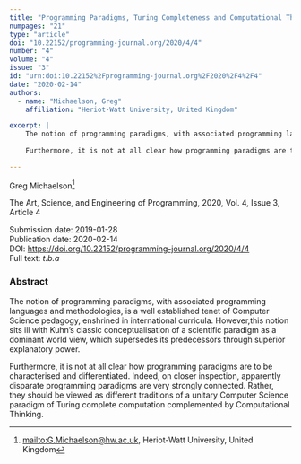 ```yaml
---
title: "Programming Paradigms, Turing Completeness and Computational Thinking"
numpages: "21"
type: "article"
doi: "10.22152/programming-journal.org/2020/4/4"
number: "4"
volume: "4"
issue: "3"
id: "urn:doi:10.22152%2Fprogramming-journal.org%2F2020%2F4%2F4"
date: "2020-02-14"
authors: 
  - name: "Michaelson, Greg"
    affiliation: "Heriot-Watt University, United Kingdom"

excerpt: |
    The notion of programming paradigms, with associated programming languages and methodologies, is a well established tenet of Computer Science pedagogy, enshrined in international curricula. However,this notion sits ill with Kuhn’s classic conceptualisation of a scientific paradigm as a dominant world view, which supersedes its predecessors through superior explanatory power.
    
    Furthermore, it is not at all clear how programming paradigms are to be characterised and differentiated. Indeed, on closer inspection, apparently disparate programming paradigms are very strongly connected. Rather, they should be viewed as different traditions of a unitary Computer Science paradigm of Turing complete computation complemented by Computational Thinking.

---
```

Greg Michaelson[^1]

The Art, Science, and Engineering of Programming, 2020, Vol. 4, Issue 3, Article 4

Submission date: 2019-01-28  
Publication date: 2020-02-14  
DOI: <https://doi.org/10.22152/programming-journal.org/2020/4/4>  
Full text: *t.b.a*  


### Abstract
The notion of programming paradigms, with associated programming languages and methodologies, is a well established tenet of Computer Science pedagogy, enshrined in international curricula. However,this notion sits ill with Kuhn’s classic conceptualisation of a scientific paradigm as a dominant world view, which supersedes its predecessors through superior explanatory power.

Furthermore, it is not at all clear how programming paradigms are to be characterised and differentiated. Indeed, on closer inspection, apparently disparate programming paradigms are very strongly connected. Rather, they should be viewed as different traditions of a unitary Computer Science paradigm of Turing complete computation complemented by Computational Thinking.


[^1]: <mailto:G.Michaelson@hw.ac.uk>, Heriot-Watt University, United Kingdom

